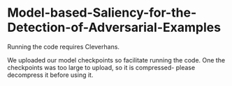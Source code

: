 # Model-based-Saliency-for-the-Detection-of-Adversarial-Examples
Running the code requires Cleverhans. 


We uploaded our model checkpoints so facilitate running the code. 
One the checkpoints was too large to upload, so it is compressed- please decompress it before using it. 
